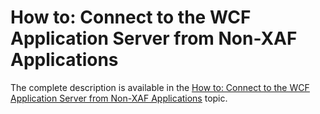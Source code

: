 # How to: Connect to the WCF Application Server from Non-XAF Applications


<p>The complete description is available in the <a href="http://documentation.devexpress.com/#Xaf/CustomDocument3559"><u>How to: Connect to the WCF Application Server from Non-XAF Applications</u></a> topic.</p>

<br/>


